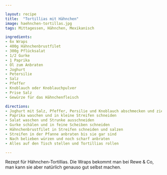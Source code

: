 ```yaml
---

layout: recipe
title:  "Tortillias mit Hähnchen"
image: haehnchen-tortillas.jpg
tags: Mittagessen, Hähnchen, Mexikanisch

ingredients:
- 6x Wraps
- 400g Hähnchenbrustfilet
- 300g Pflücksalat
- 1/2 Gurke
- 1 Paprika
- Öl zum Anbraten
- Joghurt
- Petersilie
- Salz
- Pfeffer
- Knoblauch oder Knoblauchpulver
- Prise Salz
- Gewürze für das Hähnchenfleisch

directions:
- Joghurt mit Salz, Pfeffer, Persilie und Knoblauch abschmecken und ziehen lassen
- Paprika waschen und in kleine Streifen schneiden
- Salat waschen und Strunke ausschneiden
- Gurke schälen und in feine Scheiben schneiden
- Hähnchenbrustfilet in Streifen schneiden und salzen
- Streifen in der Pfanne anbraten bis sie gar sind
- Nach belieben würzen und noch scharf anbraten
- Alles auf den Tisch stellen und Tortillias rollen

---
```


Rezept für Hähnchen-Tortillias. Die Wraps bekommt man bei Rewe & Co, man
kann sie aber natürlich genauso gut selbst machen.

